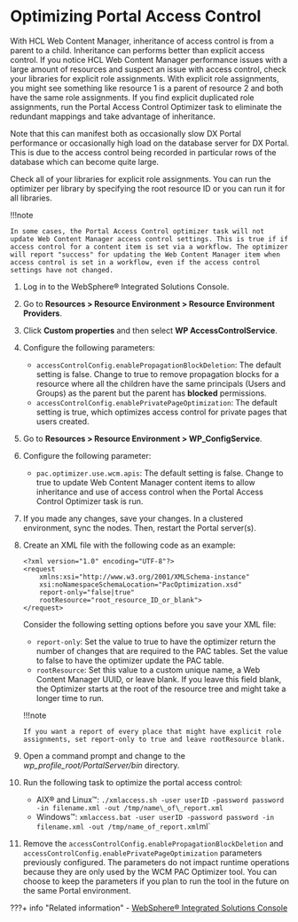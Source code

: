 # Optimizing Portal Access Control

With HCL Web Content Manager, inheritance of access control is from a parent to a child. Inheritance can performs better than explicit access control.
If you notice HCL Web Content Manager performance issues with a large amount of resources and suspect an issue with access control, check your libraries for explicit role assignments. With explicit role assignments, you might see something like resource 1 is a parent of resource 2 and both have the same role assignments. If you find explicit duplicated role assignments, run the Portal Access Control Optimizer task to eliminate the redundant mappings and take advantage of inheritance.

Note that this can manifest both as occasionally slow DX Portal performance or occasionally high load on the database server for DX Portal. This is due to the access control being recorded in particular rows of the database which can become quite large.

Check all of your libraries for explicit role assignments. You can run the optimizer per library by specifying the root resource ID or you can run it for all libraries.

!!!note

    In some cases, the Portal Access Control optimizer task will not update Web Content Manager access control settings. This is true if if access control for a content item is set via a workflow. The optimizer will report "success" for updating the Web Content Manager item when access control is set in a workflow, even if the access control settings have not changed.

1.  Log in to the WebSphere® Integrated Solutions Console.

2.  Go to **Resources > Resource Environment > Resource Environment Providers**.

3.  Click **Custom properties** and then select **WP AccessControlService**.

4.  Configure the following parameters:

    -   `accessControlConfig.enablePropagationBlockDeletion`: The default setting is false. Change to true to remove propagation blocks for a resource where all the children have the same principals \(Users and Groups\) as the parent but the parent has **blocked** permissions.
    -   `accessControlConfig.enablePrivatePageOptimization`: The default setting is true, which optimizes access control for private pages that users created.

5.  Go to **Resources > Resource Environment > WP_ConfigService**.

6.  Configure the following parameter:

    -   `pac.optimizer.use.wcm.apis`: The default setting is false. Change to true to update Web Content Manager content items to allow inheritance and use of access control when the Portal Access Control Optimizer task is run.

7.  If you made any changes, save your changes. In a clustered environment, sync the nodes. Then, restart the Portal server(s).

8.  Create an XML file with the following code as an example:

    ```
    <?xml version="1.0" encoding="UTF-8"?>
    <request
        xmlns:xsi="http://www.w3.org/2001/XMLSchema-instance"
        xsi:noNamespaceSchemaLocation="PacOptimization.xsd"
        report-only="false|true"
        rootResource="root_resource_ID_or_blank">
    </request>
    ```

    Consider the following setting options before you save your XML file:

    -   `report-only`: Set the value to true to have the optimizer return the number of changes that are required to the PAC tables. Set the value to false to have the optimizer update the PAC table.
    -   `rootResource`: Set this value to a custom unique name, a Web Content Manager UUID, or leave blank. If you leave this field blank, the Optimizer starts at the root of the resource tree and might take a longer time to run.
    
    !!!note
    
        If you want a report of every place that might have explicit role assignments, set report-only to true and leave rootResource blank.

9.  Open a command prompt and change to the *wp_profile_root/PortalServer/bin* directory.

10. Run the following task to optimize the portal access control:

    -   AIX® and Linux™: `./xmlaccess.sh -user userID -password password -in filename.xml -out /tmp/name\_of\_report.xml`
    -   Windows™: `xmlaccess.bat -user userID -password password -in filename.xml -out /tmp/name_of_report.xml`ml`

11. Remove the `accessControlConfig.enablePropagationBlockDeletion` and `accessControlConfig.enablePrivatePageOptimization` parameters previously configured. The parameters do not impact runtime operations because they are only used by the WCM PAC Optimizer tool. You can choose to keep the parameters if you plan to run the tool in the future on the same Portal environment.

???+ info "Related information"
     - [WebSphere® Integrated Solutions Console](../portal_admin_tools/WebSphere_Integrated_Solutions_Console.md)
